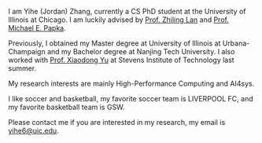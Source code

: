 I am Yihe (Jordan) Zhang, currently a CS PhD student at the University of Illinois at Chicago. I am luckily advised by [Prof. Zhiling Lan](https://cs.uic.edu/profiles/lan-zhiling/) and [Prof. Michael E. Papka](https://cs.uic.edu/profiles/papka-michael/). 

Previously, I obtained my Master degree at University of Illinois at Urbana-Champaign and my Bachelor degree at Nanjing Tech University. I also worked with [Prof. Xiaodong Yu](https://xiaodong-yu.github.io/) at Stevens Institute of Technology last summer.

My research interests are mainly High-Performance Computing and AI4sys.

I like soccer and basketball, my favorite soccer team is LIVERPOOL FC, and my favorite basketball team is GSW.

Please contact me if you are interested in my research, my email is [yihe6@uic.edu](mailto:yihe6@uic.edu).



